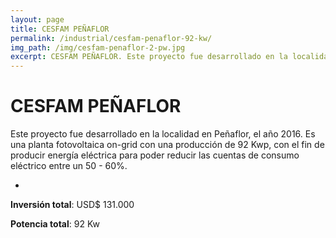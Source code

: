 ```yaml
---
layout: page
title: CESFAM PEÑAFLOR
permalink: /industrial/cesfam-penaflor-92-kw/
img_path: /img/cesfam-penaflor-2-pw.jpg
excerpt: CESFAM PEÑAFLOR. Este proyecto fue desarrollado en la localidad en Peñaflor, el año 2016. Es una planta fotovoltaica on-grid con una producción de 92 ...
---
```


# CESFAM PEÑAFLOR

Este proyecto fue desarrollado en la localidad en Peñaflor, el año 2016. Es una planta fotovoltaica on-grid con una producción de 92 Kwp, con el fin de producir energía eléctrica para poder reducir las cuentas de consumo eléctrico entre un 50 - 60%.

-

**Inversión total**: USD$ 131.000

**Potencia total**: 92 Kw
